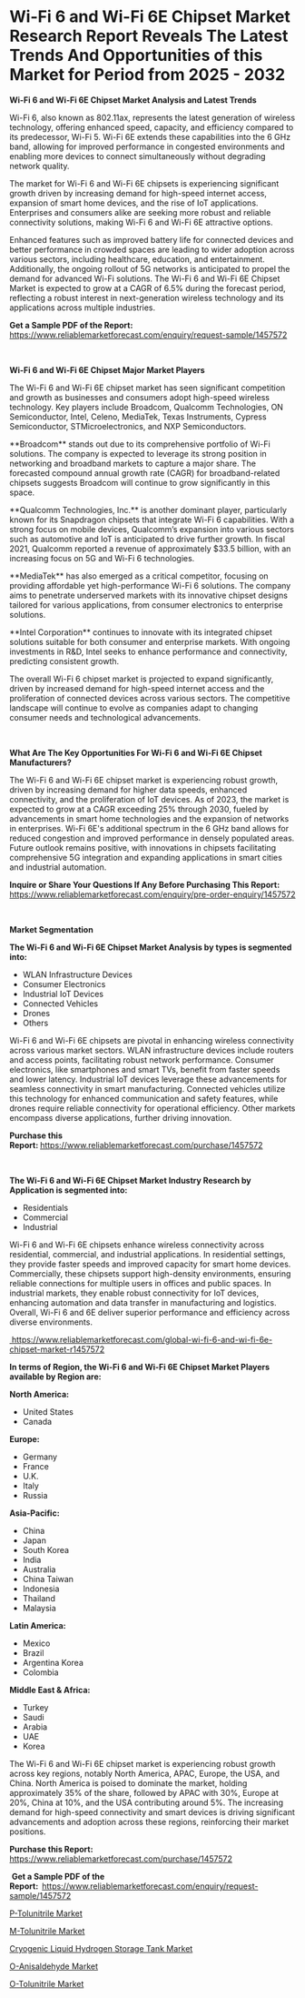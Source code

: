 <p><h1>Wi-Fi 6 and Wi-Fi 6E Chipset Market Research Report Reveals The Latest Trends And Opportunities of this Market for Period from 2025 - 2032</h1></p><p><strong>Wi-Fi 6 and Wi-Fi 6E Chipset Market Analysis and Latest Trends</strong></p>
<p><p>Wi-Fi 6, also known as 802.11ax, represents the latest generation of wireless technology, offering enhanced speed, capacity, and efficiency compared to its predecessor, Wi-Fi 5. Wi-Fi 6E extends these capabilities into the 6 GHz band, allowing for improved performance in congested environments and enabling more devices to connect simultaneously without degrading network quality. </p><p>The market for Wi-Fi 6 and Wi-Fi 6E chipsets is experiencing significant growth driven by increasing demand for high-speed internet access, expansion of smart home devices, and the rise of IoT applications. Enterprises and consumers alike are seeking more robust and reliable connectivity solutions, making Wi-Fi 6 and Wi-Fi 6E attractive options. </p><p>Enhanced features such as improved battery life for connected devices and better performance in crowded spaces are leading to wider adoption across various sectors, including healthcare, education, and entertainment. Additionally, the ongoing rollout of 5G networks is anticipated to propel the demand for advanced Wi-Fi solutions. The Wi-Fi 6 and Wi-Fi 6E Chipset Market is expected to grow at a CAGR of 6.5% during the forecast period, reflecting a robust interest in next-generation wireless technology and its applications across multiple industries.</p></p>
<p><strong>Get a Sample PDF of the Report:&nbsp;</strong> <a href="https://www.reliablemarketforecast.com/enquiry/request-sample/1457572?utm_campaign=1890&utm_medium=2&utm_source=Github&utm_content=ia&utm_term=30032025&utm_id=wi-fi-6-and-wi-fi-6e-chipset">https://www.reliablemarketforecast.com/enquiry/request-sample/1457572</a></p>
<p>&nbsp;</p>
<p><strong>Wi-Fi 6 and Wi-Fi 6E Chipset Major Market Players</strong></p>
<p><p>The Wi-Fi 6 and Wi-Fi 6E chipset market has seen significant competition and growth as businesses and consumers adopt high-speed wireless technology. Key players include Broadcom, Qualcomm Technologies, ON Semiconductor, Intel, Celeno, MediaTek, Texas Instruments, Cypress Semiconductor, STMicroelectronics, and NXP Semiconductors.</p><p>**Broadcom** stands out due to its comprehensive portfolio of Wi-Fi solutions. The company is expected to leverage its strong position in networking and broadband markets to capture a major share. The forecasted compound annual growth rate (CAGR) for broadband-related chipsets suggests Broadcom will continue to grow significantly in this space.</p><p>**Qualcomm Technologies, Inc.** is another dominant player, particularly known for its Snapdragon chipsets that integrate Wi-Fi 6 capabilities. With a strong focus on mobile devices, Qualcomm’s expansion into various sectors such as automotive and IoT is anticipated to drive further growth. In fiscal 2021, Qualcomm reported a revenue of approximately $33.5 billion, with an increasing focus on 5G and Wi-Fi 6 technologies.</p><p>**MediaTek** has also emerged as a critical competitor, focusing on providing affordable yet high-performance Wi-Fi 6 solutions. The company aims to penetrate underserved markets with its innovative chipset designs tailored for various applications, from consumer electronics to enterprise solutions.</p><p>**Intel Corporation** continues to innovate with its integrated chipset solutions suitable for both consumer and enterprise markets. With ongoing investments in R&D, Intel seeks to enhance performance and connectivity, predicting consistent growth.</p><p>The overall Wi-Fi 6 chipset market is projected to expand significantly, driven by increased demand for high-speed internet access and the proliferation of connected devices across various sectors. The competitive landscape will continue to evolve as companies adapt to changing consumer needs and technological advancements.</p></p>
<p>&nbsp;</p>
<p><strong>What Are The Key Opportunities For Wi-Fi 6 and Wi-Fi 6E Chipset Manufacturers?</strong></p>
<p><p>The Wi-Fi 6 and Wi-Fi 6E chipset market is experiencing robust growth, driven by increasing demand for higher data speeds, enhanced connectivity, and the proliferation of IoT devices. As of 2023, the market is expected to grow at a CAGR exceeding 25% through 2030, fueled by advancements in smart home technologies and the expansion of networks in enterprises. Wi-Fi 6E's additional spectrum in the 6 GHz band allows for reduced congestion and improved performance in densely populated areas. Future outlook remains positive, with innovations in chipsets facilitating comprehensive 5G integration and expanding applications in smart cities and industrial automation.</p></p>
<p><strong>Inquire or Share Your Questions If Any Before Purchasing This Report:</strong> <a href="https://www.reliablemarketforecast.com/enquiry/pre-order-enquiry/1457572?utm_campaign=1890&utm_medium=2&utm_source=Github&utm_content=ia&utm_term=30032025&utm_id=wi-fi-6-and-wi-fi-6e-chipset">https://www.reliablemarketforecast.com/enquiry/pre-order-enquiry/1457572</a></p>
<p>&nbsp;</p>
<p><strong>Market Segmentation</strong></p>
<p><strong>The Wi-Fi 6 and Wi-Fi 6E Chipset Market Analysis by types is segmented into:</strong></p>
<p><ul><li>WLAN Infrastructure Devices</li><li>Consumer Electronics</li><li>Industrial IoT Devices</li><li>Connected Vehicles</li><li>Drones</li><li>Others</li></ul></p>
<p><p>Wi-Fi 6 and Wi-Fi 6E chipsets are pivotal in enhancing wireless connectivity across various market sectors. WLAN infrastructure devices include routers and access points, facilitating robust network performance. Consumer electronics, like smartphones and smart TVs, benefit from faster speeds and lower latency. Industrial IoT devices leverage these advancements for seamless connectivity in smart manufacturing. Connected vehicles utilize this technology for enhanced communication and safety features, while drones require reliable connectivity for operational efficiency. Other markets encompass diverse applications, further driving innovation.</p></p>
<p><strong>Purchase this Report:&nbsp;</strong><a href="https://www.reliablemarketforecast.com/purchase/1457572?utm_campaign=1890&utm_medium=2&utm_source=Github&utm_content=ia&utm_term=30032025&utm_id=wi-fi-6-and-wi-fi-6e-chipset">https://www.reliablemarketforecast.com/purchase/1457572</a></p>
<p>&nbsp;</p>
<p><strong>The Wi-Fi 6 and Wi-Fi 6E Chipset Market Industry Research by Application is segmented into:</strong></p>
<p><ul><li>Residentials</li><li>Commercial</li><li>Industrial</li></ul></p>
<p><p>Wi-Fi 6 and Wi-Fi 6E chipsets enhance wireless connectivity across residential, commercial, and industrial applications. In residential settings, they provide faster speeds and improved capacity for smart home devices. Commercially, these chipsets support high-density environments, ensuring reliable connections for multiple users in offices and public spaces. In industrial markets, they enable robust connectivity for IoT devices, enhancing automation and data transfer in manufacturing and logistics. Overall, Wi-Fi 6 and 6E deliver superior performance and efficiency across diverse environments.</p></p>
<p><a href="https://www.reliablemarketforecast.com/global-wi-fi-6-and-wi-fi-6e-chipset-market-r1457572?utm_campaign=1890&utm_medium=2&utm_source=Github&utm_content=ia&utm_term=30032025&utm_id=wi-fi-6-and-wi-fi-6e-chipset">&nbsp;https://www.reliablemarketforecast.com/global-wi-fi-6-and-wi-fi-6e-chipset-market-r1457572</a></p>
<p><strong>In terms of Region, the Wi-Fi 6 and Wi-Fi 6E Chipset Market Players available by Region are:</strong></p>
<p>
    <p> <strong> North America: </strong>
        <ul>
            <li>United States</li>
            <li>Canada</li>
        </ul>
        </p> 
    <p> <strong> Europe: </strong>
        <ul>
            <li>Germany</li>
            <li>France</li>
            <li>U.K.</li>
            <li>Italy</li>
            <li>Russia</li>
        </ul>
        </p> 
    <p> <strong> Asia-Pacific: </strong>
        <ul>
            <li>China</li>
            <li>Japan</li>
            <li>South Korea</li>
            <li>India</li>
            <li>Australia</li>
            <li>China Taiwan</li>
            <li>Indonesia</li>
            <li>Thailand</li>
            <li>Malaysia</li>
        </ul>
        </p> 
    <p> <strong> Latin America: </strong>
        <ul>
            <li>Mexico</li>
            <li>Brazil</li>
            <li>Argentina Korea</li>
            <li>Colombia</li>
        </ul>
        </p> 
    <p> <strong> Middle East & Africa: </strong>
        <ul>
            <li>Turkey</li>
            <li>Saudi</li>
            <li>Arabia</li>
            <li>UAE</li>
            <li>Korea</li>
        </ul>
    </p>
    </p>
<p><p>The Wi-Fi 6 and Wi-Fi 6E chipset market is experiencing robust growth across key regions, notably North America, APAC, Europe, the USA, and China. North America is poised to dominate the market, holding approximately 35% of the share, followed by APAC with 30%, Europe at 20%, China at 10%, and the USA contributing around 5%. The increasing demand for high-speed connectivity and smart devices is driving significant advancements and adoption across these regions, reinforcing their market positions.</p></p>
<p><strong>Purchase this Report: </strong><a href="https://www.reliablemarketforecast.com/purchase/1457572?utm_campaign=1890&utm_medium=2&utm_source=Github&utm_content=ia&utm_term=30032025&utm_id=wi-fi-6-and-wi-fi-6e-chipset">https://www.reliablemarketforecast.com/purchase/1457572</a></p>
<p>&nbsp;<strong>Get a Sample PDF of the Report:&nbsp;&nbsp;</strong><a href="https://www.reliablemarketforecast.com/enquiry/request-sample/1457572?utm_campaign=1890&utm_medium=2&utm_source=Github&utm_content=ia&utm_term=30032025&utm_id=wi-fi-6-and-wi-fi-6e-chipset">https://www.reliablemarketforecast.com/enquiry/request-sample/1457572</a></p>
<p><strong></strong></p>
<p><p><a href="https://github.com/wantadhagino/Market-Research-Report-List-1/blob/main/p-tolunitrile-market.md?utm_campaign=1890&utm_medium=2&utm_source=Github&utm_content=ia&utm_term=30032025&utm_id=wi-fi-6-and-wi-fi-6e-chipset">P-Tolunitrile Market</a></p><p><a href="https://github.com/lelahokendo/Market-Research-Report-List-1/blob/main/m-tolunitrile-market.md?utm_campaign=1890&utm_medium=2&utm_source=Github&utm_content=ia&utm_term=30032025&utm_id=wi-fi-6-and-wi-fi-6e-chipset">M-Tolunitrile Market</a></p><p><a href="https://github.com/eskelimaksic/Market-Research-Report-List-1/blob/main/cryogenic-liquid-hydrogen-storage-tank-market.md?utm_campaign=1890&utm_medium=2&utm_source=Github&utm_content=ia&utm_term=30032025&utm_id=wi-fi-6-and-wi-fi-6e-chipset">Cryogenic Liquid Hydrogen Storage Tank Market</a></p><p><a href="https://github.com/hatlepigna2s/Market-Research-Report-List-1/blob/main/o-anisaldehyde-market.md?utm_campaign=1890&utm_medium=2&utm_source=Github&utm_content=ia&utm_term=30032025&utm_id=wi-fi-6-and-wi-fi-6e-chipset">O-Anisaldehyde Market</a></p><p><a href="https://github.com/vestadjogile/Market-Research-Report-List-1/blob/main/o-tolunitrile-market.md?utm_campaign=1890&utm_medium=2&utm_source=Github&utm_content=ia&utm_term=30032025&utm_id=wi-fi-6-and-wi-fi-6e-chipset">O-Tolunitrile Market</a></p></p>